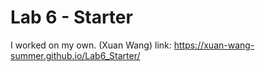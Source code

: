 # Lab 6 - Starter
I worked on my own. (Xuan Wang)
link: https://xuan-wang-summer.github.io/Lab6_Starter/
